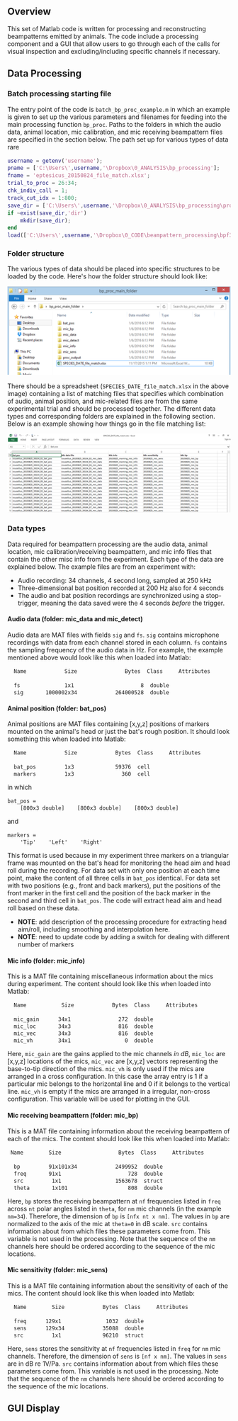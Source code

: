 ## Overview ##
This set of Matlab code is written for processing and reconstructing beampatterns emitted by animals. The code include a processing component and a GUI that allow users to go through each of the calls for visual inspection and excluding/including specific channels if necessary.

## Data Processing ##

### Batch processing starting file ###
The entry point of the code is `batch_bp_proc_example.m` in which an example is given to set up the various parameters and filenames for feeding into the main processing function `bp_proc`. 
Paths to the folders in which the audio data, animal location, mic calibration, and mic receiving beampattern files are specified in the section below. The path set up for various types of data rare
```matlab
username = getenv('username');
pname = ['C:\Users\',username,'\Dropbox\0_ANALYSIS\bp_processing'];
fname = 'eptesicus_20150824_file_match.xlsx';
trial_to_proc = 26:34;
chk_indiv_call = 1;
track_cut_idx = 1:800;
save_dir = ['C:\Users\',username,'\Dropbox\0_ANALYSIS\bp_processing\proc_output_eptesicus'];
if ~exist(save_dir,'dir')
    mkdir(save_dir);
end
load(['C:\Users\',username,'\Dropbox\0_CODE\beampattern_processing\bpf30.mat']);
``` 

### Folder structure ###
The various types of data should be placed into specific structures to be loaded by the code. Here's how the folder structure should look like:

![folder structure](/img/folder_structure.png "Folder structure")

There should be a spreadsheet (`SPECIES_DATE_file_match.xlsx` in the above image) containing a list of matching files that specifies which combination of audio, animal position, and mic-related files are from the same experimental trial and should be processed together. The different data types and corresponding folders are explained in the following section. Below is an example showing how things go in the file matching list:

![file matching list](/img/file_matching_list.png "List of matching files")


### Data types ###
Data required for beampattern processing are the audio data, animal location, mic calibration/receiving beampattern, and mic info files that contain the other misc info from the experiment. Each type of the data are explained below. The example files are from an experiment with:
* Audio recording: 34 channels, 4 second long, sampled at 250 kHz
* Three-dimensional bat position recorded at 200 Hz also for 4 seconds
* The audio and bat position recordings are synchronized using a stop-trigger, meaning the data saved were the 4 seconds *before* the trigger.

#### Audio data (folder: mic_data and mic_detect) ####
Audio data are MAT files with fields `sig` and `fs`. `sig` contains microphone recordings with data from each channel stored in each column. `fs` contains the sampling frequency of the audio data in Hz. For example, the example mentioned above would look like this when loaded into Matlab:
```
  Name            Size               Bytes  Class     Attributes

  fs              1x1                     8  double              
  sig       1000002x34            264000528  double    
```

#### Animal position (folder: bat_pos) ####
Animal positions are MAT files containing [x,y,z] positions of markers mounted on the animal's head or just the bat's rough position. It should look something this when loaded into Matlab:
```
  Name            Size            Bytes  Class     Attributes

  bat_pos         1x3             59376  cell                
  markers         1x3               360  cell             
```
in which
```
bat_pos = 
    [800x3 double]    [800x3 double]    [800x3 double]
```
and 
```
markers = 
    'Tip'    'Left'    'Right'
```
This format is used because in my experiment three markers on a triangular frame was mounted on the bat's head for monitoring the head aim and head roll during the recording. For data set with only one position at each time point, make the content of all three cells in `bat_pos` identical. For data set with two positions (e.g., front and back markers), put the positions of the front marker in the first cell and the position of the back marker in the second and third cell in `bat_pos`. The code will extract head aim and head roll based on these data.

* **NOTE**: add description of the processing procedure for extracting head aim/roll, including smoothing and interpolation here.
* **NOTE**: need to update code by adding a switch for dealing with different number of markers

#### Mic info (folder: mic_info) ####
This is a MAT file containing miscellaneous information about the mics during experiment. The content should look like this when loaded into Matlab:
```
  Name           Size            Bytes  Class     Attributes

  mic_gain      34x1               272  double              
  mic_loc       34x3               816  double              
  mic_vec       34x3               816  double              
  mic_vh        34x1                 0  double              
```
Here, `mic_gain` are the gains applied to the mic channels *in dB*, `mic_loc` are [x,y,z] locations of the mics, `mic_vec` are [x,y,z] vectors representing the base-to-tip direction of the mics. `mic_vh` is only used if the mics are arranged in a cross configuration. In this case the array entry is 1 if a particular mic belongs to the horizontal line and 0 if it belongs to the vertical line. `mic_vh` is empty if the mics are arranged in a irregular, non-cross configuration. This variable will be used for plotting in the GUI.

#### Mic receiving beampattern (folder: mic_bp) ####
This is a MAT file containing information about the receiving beampattern of each of the mics. The content should look like this when loaded into Matlab:
```
 Name        Size                  Bytes  Class     Attributes

  bp         91x101x34            2499952  double              
  freq       91x1                     728  double              
  src         1x1                 1563678  struct              
  theta       1x101                   808  double     
```
Here, `bp` stores the receiving beampattern at `nf` frequencies listed in `freq` across `nt` polar angles listed in `theta`, for `nm` mic channels (in the example `nm=34`). Therefore, the dimension of `bp` is `[nfx nt x nm]`. The values in `bp` are normalized to the axis of the mic at `theta=0` in dB scale. `src` contains information about from which files these parameters come from. This variable is not used in the processing. Note that the sequence of the `nm` channels here should be ordered according to the sequence of the mic locations.

#### Mic sensitivity (folder: mic_sens) ####
This is a MAT file containing information about the sensitivity of each of the mics. The content should look like this when loaded into Matlab:
```
  Name        Size            Bytes  Class     Attributes

  freq      129x1              1032  double              
  sens      129x34            35088  double              
  src         1x1             96210  struct  
```
Here, `sens` stores the sensitivity at `nf` frequencies listed in `freq` for `nm` mic channels. Therefore, the dimension of `sens` is `[nf x nm]`. The values in `sens` are in dB re 1V/Pa. `src` contains information about from which files these parameters come from. This variable is not used in the processing. Note that the sequence of the `nm` channels here should be ordered according to the sequence of the mic locations.

## GUI Display ##
